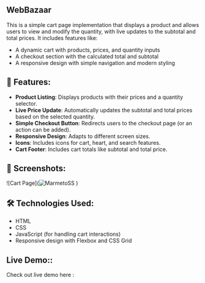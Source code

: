 ## WebBazaar

This is a simple cart page implementation that displays a product and allows users to view and modify the quantity, with live updates to the subtotal and total prices. It includes features like:

- A dynamic cart with products, prices, and quantity inputs
- A checkout section with the calculated total and subtotal
- A responsive design with simple navigation and modern styling

## 🎯 Features: 

- **Product Listing**: Displays products with their prices and a quantity selector.
- **Live Price Update**: Automatically updates the subtotal and total prices based on the selected quantity.
- **Simple Checkout Button**: Redirects users to the checkout page (or an action can be added).
- **Responsive Design**: Adapts to different screen sizes.
- **Icons**: Includes icons for cart, heart, and search features.
- **Cart Footer**: Includes cart totals like subtotal and total price.

## 🎨 Screenshots:

![Cart Page](![MarmetoSS](https://github.com/user-attachments/assets/582a27d3-b37d-4fab-8ebc-1f1c7dc91465 )
)

## 🛠️ Technologies Used:

- HTML
- CSS
- JavaScript (for handling cart interactions)
- Responsive design with Flexbox and CSS Grid

## Live Demo::
Check out live demo here :
